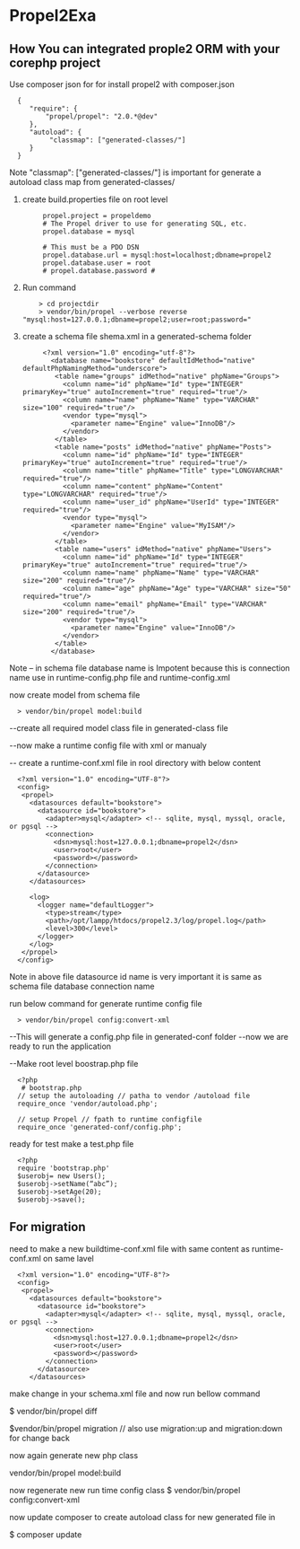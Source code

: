 Propel2Exa
==========

How You can integrated prople2 ORM with your corephp project
---------------------------------------------------------------

Use   composer json for  for install propel2 with composer.json

      {
         "require": {
             "propel/propel": "2.0.*@dev"
         },
         "autoload": { 
              "classmap": ["generated-classes/"] 
         } 
      }


Note "classmap": ["generated-classes/"]  is  important for generate a autoload class map from generated-classes/


1. create build.properties file on root  level


            propel.project = propeldemo
            # The Propel driver to use for generating SQL, etc.
            propel.database = mysql
            
            # This must be a PDO DSN
            propel.database.url = mysql:host=localhost;dbname=propel2
            propel.database.user = root
            # propel.database.password #


3.  Run command 


            > cd projectdir
            > vendor/bin/propel --verbose reverse "mysql:host=127.0.0.1;dbname=propel2;user=root;password=" 
          
4. create a schema file shema.xml in a generated-schema folder
            

            <?xml version="1.0" encoding="utf-8"?>
              <database name="bookstore" defaultIdMethod="native" defaultPhpNamingMethod="underscore">
               <table name="groups" idMethod="native" phpName="Groups">
                 <column name="id" phpName="Id" type="INTEGER" primaryKey="true" autoIncrement="true" required="true"/>
                 <column name="name" phpName="Name" type="VARCHAR" size="100" required="true"/>
                 <vendor type="mysql">
                   <parameter name="Engine" value="InnoDB"/>
                 </vendor>
               </table>
               <table name="posts" idMethod="native" phpName="Posts">
                 <column name="id" phpName="Id" type="INTEGER" primaryKey="true" autoIncrement="true" required="true"/>
                 <column name="title" phpName="Title" type="LONGVARCHAR" required="true"/>
                 <column name="content" phpName="Content" type="LONGVARCHAR" required="true"/>
                 <column name="user_id" phpName="UserId" type="INTEGER" required="true"/>
                 <vendor type="mysql">
                   <parameter name="Engine" value="MyISAM"/>
                 </vendor>
               </table>
               <table name="users" idMethod="native" phpName="Users">
                 <column name="id" phpName="Id" type="INTEGER" primaryKey="true" autoIncrement="true" required="true"/>
                 <column name="name" phpName="Name" type="VARCHAR" size="200" required="true"/>
                 <column name="age" phpName="Age" type="VARCHAR" size="50" required="true"/>
                 <column name="email" phpName="Email" type="VARCHAR" size="200" required="true"/>
                 <vendor type="mysql">
                   <parameter name="Engine" value="InnoDB"/>
                 </vendor>
               </table>
              </database>
            


Note – in schema file database  name is Impotent because this is connection name use in runtime-config.php file and  runtime-config.xml


now create model from schema file

      > vendor/bin/propel model:build

--create all required model class file in  generated-class file

--now make a runtime config file with xml or manualy 

-- create a runtime-conf.xml file in rool directory  with below content

      
      <?xml version="1.0" encoding="UTF-8"?>
      <config>
       <propel> 
         <datasources default="bookstore">
           <datasource id="bookstore">
             <adapter>mysql</adapter> <!-- sqlite, mysql, myssql, oracle, or pgsql -->
             <connection>
               <dsn>mysql:host=127.0.0.1;dbname=propel2</dsn>
               <user>root</user>
               <password></password>
             </connection>
           </datasource>
         </datasources>
      
         <log>
           <logger name="defaultLogger">
             <type>stream</type>
             <path>/opt/lampp/htdocs/propel2.3/log/propel.log</path>
             <level>300</level>
           </logger>
         </log>
       </propel>
      </config>

 Note   in above file datasource id name is very important it is same as schema file database  connection name 



run below command for generate
runtime config file 

      > vendor/bin/propel config:convert-xml

--This will generate a config.php file in generated-conf folder 
--now  we are ready to run the application 

--Make root level boostrap.php file 

      <?php
       # bootstrap.php 
      // setup the autoloading // patha to vendor /autoload file 
      require_once 'vendor/autoload.php';
      
      // setup Propel // fpath to runtime configfile 
      require_once 'generated-conf/config.php';
      


ready for test 
make a test.php file

      <?php       
      require 'bootstrap.php'
      $userobj= new Users();
      $userobj->setName(“abc”);
      $userobj->setAge(20);
      $userobj->save();




For migration
----------------------

need to make a new buildtime-conf.xml  file with same content as  runtime-conf.xml on same lavel

      <?xml version="1.0" encoding="UTF-8"?>
      <config>
       <propel> 
         <datasources default="bookstore">
           <datasource id="bookstore">
             <adapter>mysql</adapter> <!-- sqlite, mysql, myssql, oracle, or pgsql -->
             <connection>
               <dsn>mysql:host=127.0.0.1;dbname=propel2</dsn>
               <user>root</user>
               <password></password>
             </connection>
           </datasource>
         </datasources>



make change in your schema.xml file and now run bellow command 

$ vendor/bin/propel  diff

$vendor/bin/propel migration   // also use migration:up and migration:down for change back

now again generate new php class 

vendor/bin/propel model:build

now  regenerate new  run time config class
$ vendor/bin/propel config:convert-xml


now update composer to create autoload class for new generated file in 

$ composer update







